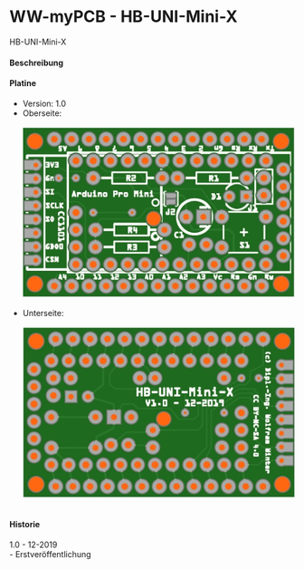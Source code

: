 # WW-myPCB - HB-UNI-Mini-X
HB-UNI-Mini-X

#### Beschreibung

#### Platine
- Version: 1.0
- Oberseite:
  <br><br>
![WW-myPCB - HB-UNI-Mini-X - Top](./img/PCB_HB-UNI-Mini-X_1.0_Top.jpg "HB-UNI-Mini-X - Top")
<br><br>
- Unterseite:
  <br><br>
![WW-myPCB - HB-UNI-Mini-X - Bottom](./img/PCB_HB-UNI-Mini-X_1.0_Bottom.jpg "HB-UNI-Mini-X - Bottom")
<br><br>

#### Historie
1.0 - 12-2019
<br>
\- Erstveröffentlichung
